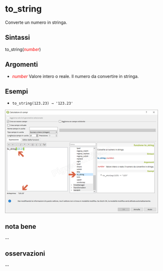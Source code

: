 # to_string

Converte un numero in stringa.

## Sintassi

to_string(_<span style="color:red;">number</span>_)

## Argomenti

* _<span style="color:red;">number</span>_ Valore intero o reale. Il numero da convertire in stringa.

## Esempi

* `to_string(123.23) → '123.23'`

![](../../img/stringhe_di_testo/to_string/to_string1.png)

## nota bene

--

## osservazioni

--
